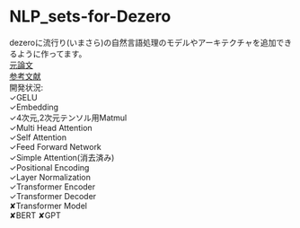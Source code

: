 # NLP_sets-for-Dezero
dezeroに流行り(いまさら)の自然言語処理のモデルやアーキテクチャを追加できるように作ってます。<br>
[元論文](https://arxiv.org/abs/1706.03762)<br>
[参考文献](https://qiita.com/halhorn/items/c91497522be27bde17ce)<br>
開発状況:<br>
✓GELU<br>
✓Embedding<br>
✓4次元,2次元テンソル用Matmul<br>
✓Multi Head Attention<br>
✓Self Attention<br>
✓Feed Forward Network<br>
✓Simple Attention(消去済み)<br>
✓Positional Encoding<br>
✓Layer Normalization<br>
✓Transformer Encoder<br>
✓Transformer Decoder<br>
✘Transformer Model<br>
✘BERT
✘GPT
